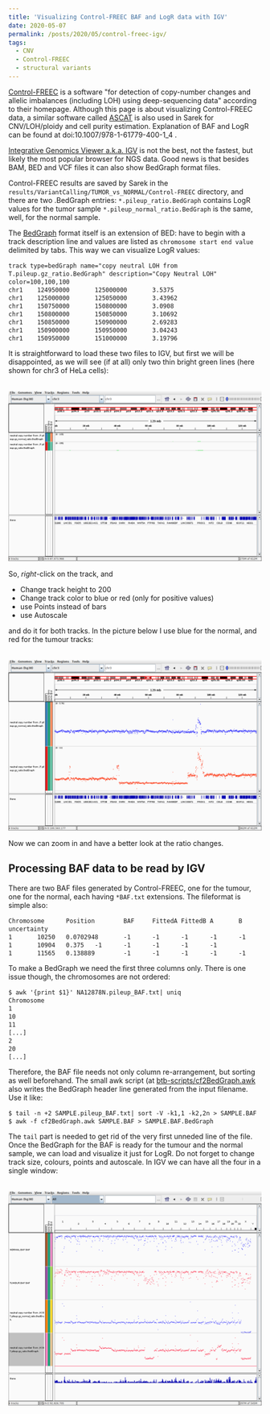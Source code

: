 ```yaml
---
title: 'Visualizing Control-FREEC BAF and LogR data with IGV'
date: 2020-05-07
permalink: /posts/2020/05/control-freec-igv/
tags:
  - CNV
  - Control-FREEC
  - structural variants
---
```

[Control-FREEC](http://boevalab.inf.ethz.ch/FREEC/) is a software "for detection of copy-number changes and allelic imbalances (including LOH) using deep-sequencing data" according to their homepage. Although this page is about visualizing Control-FREEC data, a similar software called [ASCAT](https://www.crick.ac.uk/research/labs/peter-van-loo/software) is also used in Sarek for CNV/LOH/ploidy and cell purity estimation. Explanation of BAF and LogR can be found at doi:10.1007/978-1-61779-400-1_4 .

[Integrative Genomics Viewer a.k.a. IGV](https://igv.org/) is not the best, not the fastest, but likely the most popular browser for NGS data. Good news is that besides BAM, BED and VCF files it can also show BedGraph format files. 

Control-FREEC results are saved by Sarek in the `results/VariantCalling/TUMOR_vs_NORMAL/Control-FREEC` directory, and there are two .BedGraph entries: `*.pileup_ratio.BedGraph` contains LogR values for the tumor sample `*.pileup_normal_ratio.BedGraph` is the same, well, for the normal sample. 

The [BedGraph](https://genome.ucsc.edu/goldenPath/help/bedgraph.html) format itself is an extension of BED: have to begin with a track description line and values are listed as `chromosome start end value` delimited by tabs. This way we can visualize LogR values:

```
track type=bedGraph name="copy neutral LOH from T.pileup.gz_ratio.BedGraph" description="Copy Neutral LOH" color=100,100,100
chr1    124950000       125000000       3.5375
chr1    125000000       125050000       3.43962
chr1    150750000       150800000       3.0908
chr1    150800000       150850000       3.10692
chr1    150850000       150900000       2.69283
chr1    150900000       150950000       3.04243
chr1    150950000       151000000       3.19796
```

It is straightforward to load these two files to IGV, but first we will be disappointed, as we will see (if at all) only two thin bright green lines (here shown for chr3 of HeLa cells):

<br/><img src='/images/HeLa_chr3_logr_default.png'>

So, _right_-click on the track, and 
 - Change track height to 200 
 - Change track color to blue or red (only for positive values)
 - use Points instead of bars
 - use Autoscale
 
and do it for both tracks. In the picture below I use blue for the normal, and red for the tumour tracks:

<br/><img src='/images/HeLa_blue_red_logr.png'>

Now we can zoom in and have a better look at the ratio changes.


Processing BAF data to be read by IGV
------

There are two BAF files generated by Control-FREEC, one for the tumour, one for the normal, each having `*BAF.txt` extensions. The fileformat is simple also:

```
Chromosome      Position        BAF     FittedA FittedB A       B       uncertainty
1       10250   0.0702948       -1      -1      -1      -1      -1
1       10904   0.375   -1      -1      -1      -1      -1
1       11565   0.138889        -1      -1      -1      -1      -1
```

To make a BedGraph we need the first three columns only. There is one issue though, the chromosomes are not ordered:

```
$ awk '{print $1}' NA12878N.pileup_BAF.txt| uniq
Chromosome
1
10
11
[...]
2
20
[...]
```

Therefore, the BAF file needs not only column re-arrangement, but sorting as well beforehand. The small awk script (at [btb-scripts/cf2BedGraph.awk](https://github.com/szilvajuhos/btb-scripts/blob/master/cf2BedGraph.awk) also writes the BedGraph header line generated from the input filename. Use it like:

```
$ tail -n +2 SAMPLE.pileup_BAF.txt| sort -V -k1,1 -k2,2n > SAMPLE.BAF
$ awk -f cf2BedGraph.awk SAMPLE.BAF > SAMPLE.BAF.BedGraph
```

The `tail` part is needed to get rid of the very first unneded line of the file. Once the BedGraph for the BAF is ready for the tumour and the normal sample, we can load and visualize it just for LogR. Do not forget to change track size, colours, points and autoscale. In IGV we can have all the four in a single window:

<br/><img src='/images/LogR_and_BAF.png'>





